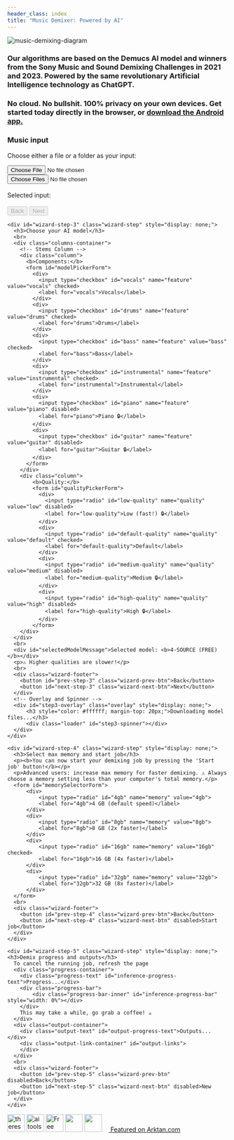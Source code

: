 ```yaml
---
header_class: index
title: "Music Demixer: Powered by AI"
---
```

<script src="WavFileEncoder.js" type="module"></script>
<script src="app.js" type="module"></script>
<script src="https://cdn.jsdelivr.net/npm/fflate@0.8.0/umd/index.js"></script>

<section class="image-section">
<img class="title-img" src="/assets/images/music-demix.webp" alt="music-demixing-diagram"/>
</section>

<section class="info-section">
  <h3>Our algorithms are based on the <b>Demucs AI model</b> and winners from the Sony Music and Sound Demixing Challenges in 2021 and 2023. Powered by the same revolutionary Artificial Intelligence technology as ChatGPT.</h3>
</section>

<section class="info-section">
  <h3>No cloud. No bullshit. 100% privacy on your own devices. Get started today directly in the browser, or <a href="/android">download the Android app.</a></h3>
</section>

<!-- Wizard sections here... -->
<section>
  <div class="wizard-container">
    <div id="wizard-step-1" class="wizard-step">
      <h3>Music input</h3>
      <p id="usage-limits"></p>
      <p>Choose either a file or a folder as your input:</p>
      <div class="input-group">
          <input type="file" id="audio-upload" aria-label="Choose a file">
      </div>
      <div class="input-group">
          <input type="file" id="batch-upload" webkitdirectory directory multiple aria-label="Choose a folder">
      </div>
      <br>
      <div id="selectedInputMessage">Selected input:</div>
      <br>
      <div class="wizard-footer">
        <button id="prev-step-1" class="wizard-prev-btn" disabled>Back</button>
        <button id="next-step-1" class="wizard-next-btn" disabled>Next</button>
      </div>
    </div>

    <div id="wizard-step-3" class="wizard-step" style="display: none;">
      <h3>Choose your AI model</h3>
      <br>
      <div class="columns-container">
        <!-- Stems Column -->
        <div class="column">
          <b>Components:</b>
          <form id="modelPickerForm">
            <div>
              <input type="checkbox" id="vocals" name="feature" value="vocals" checked>
              <label for="vocals">Vocals</label>
            </div>
            <div>
              <input type="checkbox" id="drums" name="feature" value="drums" checked>
              <label for="drums">Drums</label>
            </div>
            <div>
              <input type="checkbox" id="bass" name="feature" value="bass" checked>
              <label for="bass">Bass</label>
            </div>
            <div>
              <input type="checkbox" id="instrumental" name="feature" value="instrumental" checked>
              <label for="instrumental">Instrumental</label>
            </div>
            <div>
              <input type="checkbox" id="piano" name="feature" value="piano" disabled>
              <label for="piano">Piano 🔒</label>
            </div>
            <div>
              <input type="checkbox" id="guitar" name="feature" value="guitar" disabled>
              <label for="guitar">Guitar 🔒</label>
            </div>
          </form>
        </div>
        <div class="column">
            <b>Quality:</b>
            <form id="qualityPickerForm">
              <div>
                <input type="radio" id="low-quality" name="quality" value="low" disabled>
                <label for="low-quality">Low (fast!) 🔒</label>
              </div>
              <div>
                <input type="radio" id="default-quality" name="quality" value="default" checked>
                <label for="default-quality">Default</label>
              </div>
              <div>
                <input type="radio" id="medium-quality" name="quality" value="medium" disabled>
                <label for="medium-quality">Medium 🔒</label>
              </div>
              <div>
                <input type="radio" id="high-quality" name="quality" value="high" disabled>
                <label for="high-quality">High 🔒</label>
              </div>
            </form>
        </div>
      </div>
      <br>
      <div id="selectedModelMessage">Selected model: <b>4-SOURCE (FREE)</b></div>
      <p>⚠️ Higher qualities are slower!</p>
      <br>
      <div class="wizard-footer">
        <button id="prev-step-3" class="wizard-prev-btn">Back</button>
        <button id="next-step-3" class="wizard-next-btn">Next</button>
      </div>
      <!-- Overlay and Spinner -->
      <div id="step3-overlay" class="overlay" style="display: none;">
          <h3 style="color: #ffffff; margin-top: 20px;">Downloading model files...</h3>
          <div class="loader" id="step3-spinner"></div>
      </div>
    </div>

    <div id="wizard-step-4" class="wizard-step" style="display: none;">
      <h3>Select max memory and start job</h3>
      <p><b>You can now start your demixing job by pressing the 'Start job' button!</b></p>
      <p>Advanced users: increase max memory for faster demixing. ⚠️ Always choose a memory setting less than your computer's total memory.</p>
      <form id="memorySelectorForm">
          <div>
              <input type="radio" id="4gb" name="memory" value="4gb">
              <label for="4gb">4 GB (default speed)</label>
          </div>
          <div>
              <input type="radio" id="8gb" name="memory" value="8gb">
              <label for="8gb">8 GB (2x faster)</label>
          </div>
          <div>
              <input type="radio" id="16gb" name="memory" value="16gb" checked>
              <label for="16gb">16 GB (4x faster)</label>
          </div>
          <div>
              <input type="radio" id="32gb" name="memory" value="32gb">
              <label for="32gb">32 GB (8x faster)</label>
          </div>
      </form>
      <br>
      <div class="wizard-footer">
        <button id="prev-step-4" class="wizard-prev-btn">Back</button>
        <button id="next-step-4" class="wizard-next-btn" disabled>Start job</button>
      </div>
    </div>

    <div id="wizard-step-5" class="wizard-step" style="display: none;">
    <h3>Demix progress and outputs</h3>
      To cancel the running job, refresh the page
      <div class="progress-container">
        <div class="progress-text" id="inference-progress-text">Progress...</div>
        <div class="progress-bar">
            <div class="progress-bar-inner" id="inference-progress-bar" style="width: 0%"></div>
        </div>
        This may take a while, go grab a coffee! ☕️
      </div>
      <div class="output-container">
        <div class="output-text" id="output-progress-text">Outputs...</div>
        <div class="output-link-container" id="output-links">
        </div>
      </div>
      <br>
      <div class="wizard-footer">
        <button id="prev-step-5" class="wizard-prev-btn" disabled>Back</button>
        <button id="next-step-5" class="wizard-next-btn" disabled>New job</button>
      </div>
    </div>

  </div>
</section>

<section class="featured-section">
<div class="featured-badges">
<a href="https://theresanaiforthat.com/ai/free-music-demixer/?ref=featured&v=691965" target="_blank"><img height="40" src="https://media.theresanaiforthat.com/featured5.png" alt="theresanaiforthat-promo"></a> <a title="ai tools code.market" href="https://code.market?code.market=verified"><img alt="ai tools code.market" title="ai tools code.market" src="https://code.market/assets/manage-product/featured-logo-dark.svg" target="_blank" height="40"/></a> <a href="https://toolnest.ai/project/free-music-demixer/" target="_blank" style="cursor: pointer" id="tr_dark"><img loading="lazy" src="https://toolnest.ai/wp-content/uploads/2024/05/badge_toolnest_dark.svg" height="40" alt="Free Music Demixer" data-eio="p"></a> <a href="https://aizones.io/tool/free-music-demixer"> <img height="40" src="https://aizones.io/static/media/Embed DARK.99f25d736afbf408832f.png"/></a> <a href="https://www.aitechsuite.com/tools/6053?ref=featured&v=129" target="_blank" rel="nofollow"><img height="40" src="https://aitsmarketing.s3.amazonaws.com/aits-verified-tool.svg?height=40"/></a> <a href="https://arktan.com" target="_blank" class="styled-link"> <img src="/assets/images/arktan_logo.webp" height="12px"/> Featured on Arktan.com</a>
</div>
</section>

<br>
